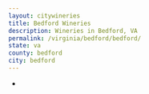 ```yaml
---
layout: citywineries
title: Bedford Wineries
description: Wineries in Bedford, VA
permalink: /virginia/bedford/bedford/
state: va
county: bedford
city: bedford
---
```

-
